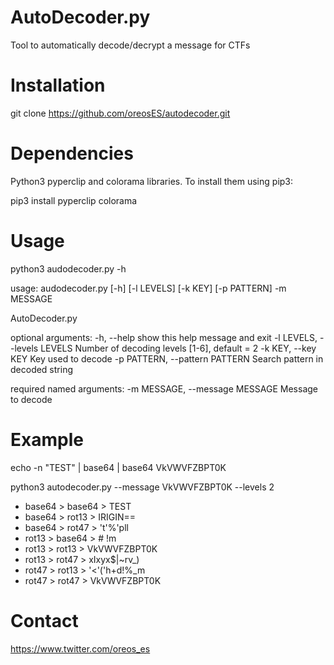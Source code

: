 # AutoDecoder.py
Tool to automatically decode/decrypt a message for CTFs

# Installation
git clone https://github.com/oreosES/autodecoder.git

# Dependencies
Python3 pyperclip and colorama libraries. To install them using pip3:

pip3 install pyperclip colorama

# Usage
python3 audodecoder.py -h

usage: audodecoder.py [-h] [-l LEVELS] [-k KEY] [-p PATTERN] -m MESSAGE

AutoDecoder.py

optional arguments:
  -h, --help            show this help message and exit
  -l LEVELS, --levels LEVELS
                        Number of decoding levels [1-6], default = 2
  -k KEY, --key KEY     Key used to decode
  -p PATTERN, --pattern PATTERN
                        Search pattern in decoded string

required named arguments:
  -m MESSAGE, --message MESSAGE
                        Message to decode

# Example

echo -n "TEST" | base64 | base64
VkVWVFZBPT0K

python3 autodecoder.py --message VkVWVFZBPT0K --levels 2
- base64 > base64 > TEST
- base64 > rot13 > IRIGIN==
- base64 > rot47 > 't'%'pll
- rot13 > base64 > #	!m
- rot13 > rot13 > VkVWVFZBPT0K
- rot13 > rot47 > xIxyx$|~rv_)
- rot47 > rot13 > '<'('h+d!%_m
- rot47 > rot47 > VkVWVFZBPT0K

# Contact
https://www.twitter.com/oreos_es
